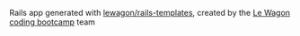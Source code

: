 Rails app generated with [lewagon/rails-templates](https://github.com/lewagon/rails-templates), created by the [Le Wagon coding bootcamp](https://www.lewagon.com) team

